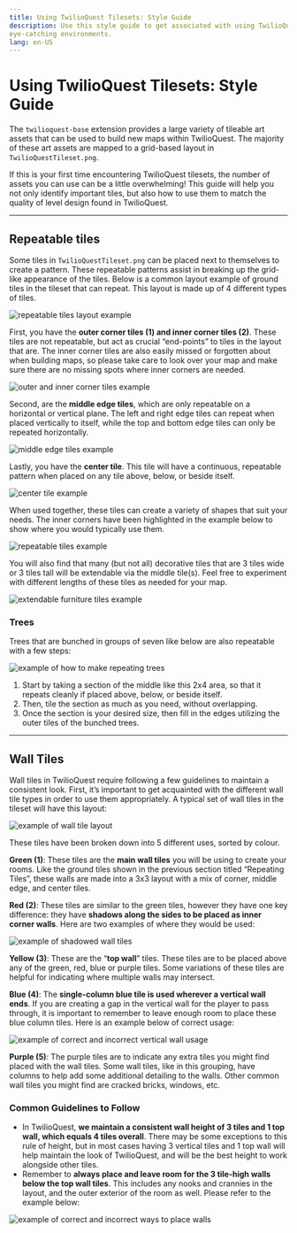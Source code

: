 ```yaml
---
title: Using TwilioQuest Tilesets: Style Guide
description: Use this style guide to get associated with using TwilioQuest tilesets and learn how to use them effectively to create interesting and 
eye-catching environments.
lang: en-US
---
```


# Using TwilioQuest Tilesets: Style Guide

The `twilioquest-base` extension provides a large variety of tileable art assets that can be used to build new maps within TwilioQuest. The majority of 
these art assets are mapped to a grid-based layout in `TwilioQuestTileset.png`. 

If this is your first time encountering TwilioQuest tilesets, the number of assets you can use can be a little overwhelming! This guide will help you not 
only identify important tiles, but also how to use them to match the quality of level design found in TwilioQuest.

---

## Repeatable tiles

Some tiles in `TwilioQuestTileset.png` can be placed next to themselves to create a pattern. These repeatable patterns assist in breaking up the grid-like 
appearance of the tiles. Below is a common layout example of ground tiles in the tileset that can repeat. This layout is made up of 4 different types of 
tiles.

![repeatable tiles layout example](./images/repeatable_tiles_Animation_1_0.png)

First, you have the **outer corner tiles (1) and inner corner tiles (2)**. These tiles are not repeatable, but act as crucial “end-points” to tiles in 
the layout that are. The inner corner tiles are also easily missed or forgotten about when building maps, so please take care to look over your map and
make sure there are no missing spots where inner corners are needed.

![outer and inner corner tiles example](./images/repeatable_tiles_Animation_1_1.png)

Second, are the **middle edge tiles**, which are only repeatable on a horizontal or vertical plane. The left and right edge tiles can repeat when placed
vertically to itself, while the top and bottom edge tiles can only be repeated horizontally. 

![middle edge tiles example](./images/repeatable_tiles_Animation_1_2.png)

Lastly, you have the **center tile**. This tile will have a continuous, repeatable pattern when placed on any tile above, below, or beside itself.

![center tile example](./images/repeatable_tiles_Animation_1_3.png)

When used together, these tiles can create a variety of shapes that suit your needs. The inner corners have been highlighted in the example below to show
where you would typically use them.

![repeatable tiles example](./images/Untitled.png)

You will also find that many (but not all) decorative tiles that are 3 tiles wide or 3 tiles tall will be extendable via the middle tile(s). Feel free to experiment with different lengths of these tiles as needed for your map. 

![extendable furniture tiles example](./images/object_length.png)

### Trees

Trees that are bunched in groups of seven like below are also repeatable with a few steps:

![example of how to make repeating trees](./images/repeatingtreesx2.png)

1. Start by taking a section of the middle like this 2x4 area, so that it repeats cleanly if placed above, below, or beside itself. 
2. Then, tile the section as much as you need, without overlapping.
3. Once the section is your desired size, then fill in the edges utilizing the outer tiles of the bunched trees.

---

## Wall Tiles

Wall tiles in TwilioQuest require following a few guidelines to maintain a consistent look. First, it’s important to get acquainted with the different 
wall tile types in order to use them appropriately. A typical set of wall tiles in the tileset will have this layout:

![example of wall tile layout](./images/walls_numbers.png)

These tiles have been broken down into 5 different uses, sorted by colour.

**Green (1)**: These tiles are the **main wall tiles** you will be using to create your rooms. Like the ground tiles shown in the previous section titled “Repeating Tiles”, these walls are made into a 3x3 layout with a mix of corner, middle edge, and center tiles.

**Red (2)**: These tiles are similar to the green tiles, however they have one key difference: they have **shadows along the sides to be placed as inner corner walls**. Here are two examples of where they would be used:

![example of shadowed wall tiles](./images/innercornerwalls.png)

**Yellow (3)**: These are the “**top wall**” tiles. These tiles are to be placed above any of the green, red, blue or purple tiles. Some variations of these tiles are helpful for indicating where multiple walls may intersect. 

**Blue (4)**: The **single-column blue tile is used wherever a vertical wall ends**. If you are creating a gap in the vertical wall for the player to pass through, it is important to remember to leave enough room to place these blue column tiles. Here is an example below of correct usage:

![example of correct and incorrect vertical wall usage](./images/bluetileusage.png)

**Purple (5)**: The purple tiles are to indicate any extra tiles you might find placed with the wall tiles. Some wall tiles, like in this grouping, have columns to help add some additional detailing to the walls. Other common wall tiles you might find are cracked bricks, windows, etc.

### Common Guidelines to Follow

- In TwilioQuest, **we maintain a consistent wall height of 3 tiles and 1 top wall, which equals 4 tiles overall**. There may be some exceptions to this rule of height, but in most cases having 3 vertical tiles and 1 top wall will help maintain the look of TwilioQuest, and will be the best height to work alongside other tiles. 
- Remember to **always place and leave room for the 3 tile-high walls below the top wall tiles**. This includes any nooks and crannies in the layout, and the outer exterior of the room as well. Please refer to the example below:

![example of correct and incorrect ways to place walls](./images/wallplacement.png)
